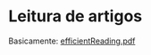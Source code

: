 # Leitura de artigos

Basicamente: [efficientReading.pdf](https://virtual.ufmg.br/20202/pluginfile.php/254617/mod_resource/content/1/efficientReading.pdf)
